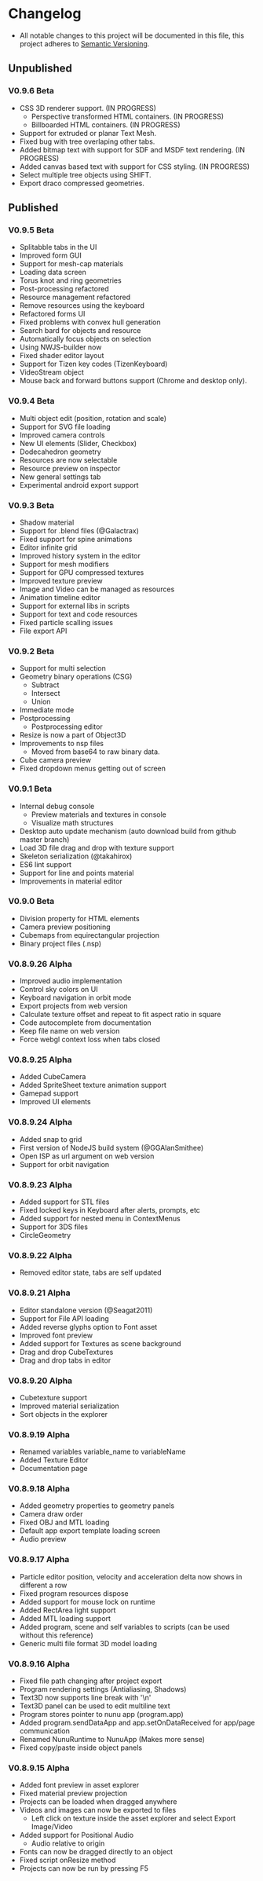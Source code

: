 # Changelog
 - All notable changes to this project will be documented in this file, this project adheres to [Semantic Versioning](https://semver.org/spec/v2.0.0.html).


## Unpublished
### V0.9.6 Beta
 - CSS 3D renderer support. (IN PROGRESS)
    - Perspective transformed HTML containers. (IN PROGRESS)
    - Billboarded HTML containers. (IN PROGRESS)
 - Support for extruded or planar Text Mesh.
 - Fixed bug with tree overlaping other tabs.
 - Added bitmap text with support for SDF and MSDF text rendering. (IN PROGRESS)
 - Added canvas based text with support for CSS styling. (IN PROGRESS)
 - Select multiple tree objects using SHIFT.
 - Export draco compressed geometries.
 
## Published
### V0.9.5 Beta
 - Splitabble tabs in the UI
 - Improved form GUI
 - Support for mesh-cap materials
 - Loading data screen
 - Torus knot and ring geometries
 - Post-processing refactored
 - Resource management refactored
 - Remove resources using the keyboard
 - Refactored forms UI
 - Fixed problems with convex hull generation
 - Search bard for objects and resource
 - Automatically focus objects on selection
 - Using NWJS-builder now
 - Fixed shader editor layout
 - Support for Tizen key codes (TizenKeyboard)
 - VideoStream object
 - Mouse back and forward buttons support (Chrome and desktop only).



### V0.9.4 Beta
 - Multi object edit (position, rotation and scale)
 - Support for SVG file loading
 - Improved camera controls
 - New UI elements (Slider, Checkbox)
 - Dodecahedron geometry
 - Resources are now selectable
 - Resource preview on inspector
 - New general settings tab
 - Experimental android export support



### V0.9.3 Beta
 - Shadow material
 - Support for .blend files (@Galactrax)
 - Fixed support for spine animations
 - Editor infinite grid
 - Improved history system in the editor
 - Support for mesh modifiers
 - Support for GPU compressed textures
 - Improved texture preview
 - Image and Video can be managed as resources
 - Animation timeline editor
 - Support for external libs in scripts
 - Support for text and code resources
 - Fixed particle scalling issues
 - File export API



### V0.9.2 Beta
 - Support for multi selection
 - Geometry binary operations (CSG)
    - Subtract
    - Intersect
    - Union
 - Immediate mode
 - Postprocessing
    - Postprocessing editor
 - Resize is now a part of Object3D
 - Improvements to nsp files
    - Moved from base64 to raw binary data.
 - Cube camera preview
 - Fixed dropdown menus getting out of screen



### V0.9.1 Beta
 - Internal debug console
    - Preview materials and textures in console
    - Visualize math structures
 - Desktop auto update mechanism (auto download build from github master branch)
 - Load 3D file drag and drop with texture support
 - Skeleton serialization (@takahirox)
 - ES6 lint support
 - Support for line and points material
 - Improvements in material editor



### V0.9.0 Beta
 - Division property for HTML elements
 - Camera preview positioning
 - Cubemaps from equirectangular projection
 - Binary project files (.nsp)



### V0.8.9.26 Alpha
 - Improved audio implementation
 - Control sky colors on UI
 - Keyboard navigation in orbit mode
 - Export projects from web version
 - Calculate texture offset and repeat to fit aspect ratio in square
 - Code autocomplete from documentation
 - Keep file name on web version
 - Force webgl context loss when tabs closed



### V0.8.9.25 Alpha
 - Added CubeCamera
 - Added SpriteSheet texture animation support
 - Gamepad support
 - Improved UI elements



### V0.8.9.24 Alpha
 - Added snap to grid
 - First version of NodeJS build system (@GGAlanSmithee)
 - Open ISP as url argument on web version
 - Support for orbit navigation



### V0.8.9.23 Alpha
 - Added support for STL files
 - Fixed locked keys in Keyboard after alerts, prompts, etc
 - Added support for nested menu in ContextMenus
 - Support for 3DS files
 - CircleGeometry



### V0.8.9.22 Alpha
 - Removed editor state, tabs are self updated



### V0.8.9.21 Alpha
 - Editor standalone version (@Seagat2011)
 - Support for File API loading
 - Added reverse glyphs option to Font asset
 - Improved font preview
 - Added support for Textures as scene background
 - Drag and drop CubeTextures
 - Drag and drop tabs in editor



### V0.8.9.20 Alpha
 - Cubetexture support
 - Improved material serialization
 - Sort objects in the explorer



### V0.8.9.19 Alpha
 - Renamed variables variable_name to variableName
 - Added Texture Editor
 - Documentation page



### V0.8.9.18 Alpha
 - Added geometry properties to geometry panels
 - Camera draw order
 - Fixed OBJ and MTL loading
 - Default app export template loading screen
 - Audio preview



### V0.8.9.17 Alpha
 - Particle editor position, velocity and acceleration delta now shows in different a row
 - Fixed program resources dispose
 - Added support for mouse lock on runtime
 - Added RectArea light support
 - Added MTL loading support
 - Added program, scene and self variables to scripts (can be used without this reference)
 - Generic multi file format 3D model loading



### V0.8.9.16 Alpha
 - Fixed file path changing after project export
 - Program rendering settings (Antialiasing, Shadows)
 - Text3D now supports line break with '\n'
 - Text3D panel can be used to edit multiline text
 - Program stores pointer to nunu app (program.app)
 - Added program.sendDataApp and app.setOnDataReceived for app/page communication
 - Renamed NunuRuntime to NunuApp (Makes more sense)
 - Fixed copy/paste inside object panels



### V0.8.9.15 Alpha
 - Added font preview in asset explorer
 - Fixed material preview projection
 - Projects can be loaded when dragged anywhere
 - Videos and images can now be exported to files
	 - Left click on texture inside the asset explorer and select Export Image/Video
 - Added support for Positional Audio
	 - Audio relative to origin
 - Fonts can now be dragged directly to an object
 - Fixed script onResize method
 - Projects can now be run by pressing F5
